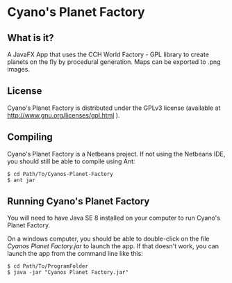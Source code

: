 Cyano's Planet Factory
=====================

## What is it?
A JavaFX App that uses the CCH World Factory - GPL library to create planets on 
the fly by procedural generation. Maps can be exported to .png images.

## License
Cyano's Planet Factory is distributed under the GPLv3 license (available at 
http://www.gnu.org/licenses/gpl.html ).

## Compiling
Cyano's Planet Factory is a Netbeans project. If not using the Netbeans IDE, 
you should still be able to compile using Ant:
```
$ cd Path/To/Cyanos-Planet-Factory
$ ant jar
```

## Running Cyano's Planet Factory
You will need to have Java SE 8 installed on your computer to run Cyano's 
Planet Factory.

On a windows computer, you should be able to double-click on the file 
*Cyanos Planet Factory.jar* to launch the app. If that doesn't work, you can 
launch the app from the command line like this:
```
$ cd Path/To/ProgramFolder
$ java -jar "Cyanos Planet Factory.jar"
```
